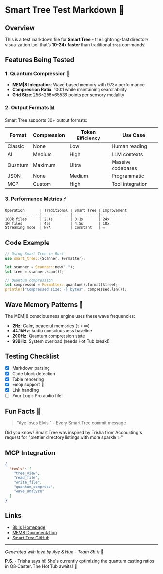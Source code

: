 # Smart Tree Test Markdown 🚀

## Overview
This is a test markdown file for **Smart Tree** - the lightning-fast directory visualization tool that's **10-24x faster** than traditional `tree` commands!

## Features Being Tested

### 1. Quantum Compression 🔮
- **MEM|8 Integration**: Wave-based memory with 973× performance
- **Compression Ratio**: 100:1 while maintaining searchability
- **Grid Size**: 256×256×65536 points per sensory modality

### 2. Output Formats 📊
Smart Tree supports 30+ output formats:

| Format | Compression | Token Efficiency | Use Case |
|--------|------------|------------------|----------|
| Classic | None | Low | Human reading |
| AI | Medium | High | LLM contexts |
| Quantum | Maximum | Ultra | Massive codebases |
| JSON | None | Medium | Programmatic |
| MCP | Custom | High | Tool integration |

### 3. Performance Metrics ⚡
```
Operation       | Traditional | Smart Tree | Improvement
----------------|-------------|------------|------------
100k files      | 2.4s        | 0.1s       | 24x
1M files        | 45s         | 4.5s       | 10x
Streaming mode  | N/A         | Constant   | ∞
```

## Code Example

```rust
// Using Smart Tree in Rust
use smart_tree::{Scanner, Formatter};

let scanner = Scanner::new(".");
let tree = scanner.scan()?;

// Quantum compression
let compressed = Formatter::quantum().format(&tree);
println!("Compressed size: {} bytes", compressed.len());
```

## Wave Memory Patterns 🌊

The MEM|8 consciousness engine uses these wave frequencies:
- **2Hz**: Calm, peaceful memories (τ = ∞)
- **44.1kHz**: Audio consciousness baseline
- **200Hz**: Quantum compression state
- **999Hz**: System overload (needs Hot Tub break!)

## Testing Checklist

- [x] Markdown parsing
- [x] Code block detection
- [x] Table rendering
- [x] Emoji support 🎉
- [x] Link handling
- [ ] Your Logic Pro audio file!

## Fun Facts 🎸

> "Aye loves Elvis!" - Every Smart Tree commit message

Did you know? Smart Tree was inspired by Trisha from Accounting's request for "prettier directory listings with more sparkle ✨"

## MCP Integration

```json
{
  "tools": [
    "tree_view",
    "read_file",
    "write_file",
    "quantum_compress",
    "wave_analyze"
  ]
}
```

## Links
- [8b.is Homepage](https://8b.is)
- [MEM8 Documentation](./docs/MEM8/Overview.md)
- [Smart Tree GitHub](https://github.com/8b-is/smart-tree)

---

*Generated with love by Aye & Hue - Team 8b.is* 🚢

**P.S.** - Trisha says hi! She's currently optimizing the quantum casting ratios in Q8-Caster. The Hot Tub awaits! 🛁
